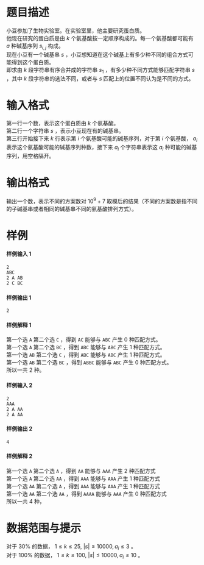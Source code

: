 
# 题目描述

小豆参加了生物实验室。在实验室里，他主要研究蛋白质。  
他现在研究的蛋白质是由 $k$ 个氨基酸按一定顺序构成的。每一个氨基酸都可能有 $a$ 种碱基序列 $s_{i,j}$ 构成。  
现在小豆有一个碱基串 $s$ ，小豆想知道在这个碱基上有多少种不同的组合方式可能得到这个蛋白质。  
即求由 $k$ 段字符串有序合并成的字符串 $s_1$ ，有多少种不同方式能够匹配字符串 $s$ ，其中 $k$ 段字符串的选法不同，或者与 $s$ 匹配上的位置不同认为是不同的方式。

# 输入格式

第一行一个数，表示这个蛋白质由 $k$ 个氨基酸。  
第二行一个字符串 $s$ ，表示小豆现在有的碱基串。  
第三行开始接下来 $k$ 行表示第 $i$ 个氨基酸可能的碱基序列，对于第 $i$ 个氨基酸， $a_i$ 表示这个氨基酸可能的碱基序列种数，接下来 $a_i$ 个字符串表示这 $a_i$  种可能的碱基序列，用空格隔开。

# 输出格式

输出一个数，表示不同的方案数对 $10^9+7$ 取模后的结果（不同的方案数是指不同的子碱基串或者相同的碱基串不同的氨基酸排列方式）。

# 样例

#### 样例输入 1
```plain
2
ABC
2 A AB
2 C BC
```

#### 样例输出 1
```plain
2
```

#### 样例解释 1
第一个选 `A` 第二个选 ```C``` ，得到 ```AC``` 能够与 ```ABC``` 产生 $0$ 种匹配方式。  
第一个选 ```A``` 第二个选 ```BC``` ，得到 ```ABC``` 能够与 ```ABC``` 产生 $1$ 种匹配方式。  
第一个选 ```AB``` 第二个选 ```C``` ，得到 ```ABC``` 能够与 ```ABC``` 产生 $1$ 种匹配方式。  
第一个选 ```AB``` 第二个选 ```BC``` ，得到 ```ABBC``` 能够与 ```ABC``` 产生 $0$ 种匹配方式。  
所以一共 $2$ 种。

#### 样例输入 2
```plain
2
AAA
2 A AA
2 A AA
```

#### 样例输出 2
```plain
4
```

#### 样例解释 2
第一个选 ```A``` 第二个选 ```A``` ，得到 ```AA``` 能够与 ```AAA``` 产生 $2$ 种匹配方式  
第一个选 ```A``` 第二个选 ```AA``` ，得到 ```AAA``` 能够与 ```AAA``` 产生 $1$ 种匹配方式  
第一个选 ```AA``` 第二个选 ```A``` ，得到 ```AAA``` 能够与 ```AAA``` 产生 $1$ 种匹配方式  
第一个选 ```AA``` 第二个选 ```AA``` ，得到 ```AAAA``` 能够与 ```AAA``` 产生 $0$ 种匹配方式  
所以一共 $4$ 种，

# 数据范围与提示

对于 $30\%$ 的数据， $1 \leq k \leq 25$, $|s| \leq 10000,a_i \leq 3$ 。    
对于 $100\%$ 的数据， $1 \leq k \leq 100$, $|s| \leq 10000,a_i \leq 10$ 。    

